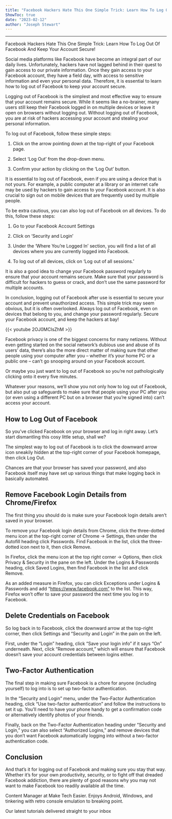 ```yaml
---
title: "Facebook Hackers Hate This One Simple Trick: Learn How To Log Out Of Facebook And Keep Your Account Secure!"
ShowToc: true 
date: "2023-02-12"
author: "Joseph Stewart"
---
```

*****
Facebook Hackers Hate This One Simple Trick: Learn How To Log Out Of Facebook And Keep Your Account Secure!

Social media platforms like Facebook have become an integral part of our daily lives. Unfortunately, hackers have not lagged behind in their quest to gain access to our private information. Once they gain access to your Facebook account, they have a field day, with access to sensitive information and even your personal data. Therefore, it is essential to learn how to log out of Facebook to keep your account secure.

Logging out of Facebook is the simplest and most effective way to ensure that your account remains secure. While it seems like a no-brainer, many users still keep their Facebook logged in on multiple devices or leave it open on browsers without logging out. Without logging out of Facebook, you are at risk of hackers accessing your account and stealing your personal information.

To log out of Facebook, follow these simple steps: 

1. Click on the arrow pointing down at the top-right of your Facebook page.

2. Select ‘Log Out’ from the drop-down menu.

3. Confirm your action by clicking on the ‘Log Out’ button.

It is essential to log out of Facebook, even if you are using a device that is not yours. For example, a public computer at a library or an internet cafe may be used by hackers to gain access to your Facebook account. It is also crucial to sign out on mobile devices that are frequently used by multiple people.

To be extra cautious, you can also log out of Facebook on all devices. To do this, follow these steps:

1. Go to your Facebook Account Settings

2. Click on ‘Security and Login’

3. Under the ‘Where You’re Logged In’ section, you will find a list of all devices where you are currently logged into Facebook.

4. To log out of all devices, click on ‘Log out of all sessions.’

It is also a good idea to change your Facebook password regularly to ensure that your account remains secure. Make sure that your password is difficult for hackers to guess or crack, and don’t use the same password for multiple accounts.

In conclusion, logging out of Facebook after use is essential to secure your account and prevent unauthorized access. This simple trick may seem obvious, but it is often overlooked. Always log out of Facebook, even on devices that belong to you, and change your password regularly. Secure your Facebook account, and keep the hackers at bay!

{{< youtube 2OJ0MCIsZhM >}} 



Facebook privacy is one of the biggest concerns for many netizens. Without even getting started on the social network’s dubious use and abuse of its users’ data, there’s also the more direct matter of making sure that other people using your computer after you – whether it’s your home PC or a public one – can’t go snooping around on your Facebook account.
 
Or maybe you just want to log out of Facebook so you’re not pathologically clicking onto it every five minutes.
 
Whatever your reasons, we’ll show you not only how to log out of Facebook, but also put up safeguards to make sure that people using your PC after you (or even using a different PC but on a browser that you’re signed into) can’t access your account.
 
## How to Log Out of Facebook
 
So you’ve clicked Facebook on your browser and log in right away. Let’s start dismantling this cosy little setup, shall we?
 
The simplest way to log out of Facebook is to click the downward arrow icon sneakily hidden at the top-right corner of your Facebook homepage, then click Log Out.
 

 
Chances are that your browser has saved your password, and also Facebook itself may have set up various things that make logging back in basically automated.
 
## Remove Facebook Login Details from Chrome/Firefox
 
The first thing you should do is make sure your Facebook login details aren’t saved in your browser.
 
To remove your Facebook login details from Chrome, click the three-dotted menu icon at the top-right corner of Chrome -> Settings, then under the Autofill heading click Passwords. Find Facebook in the list, click the three-dotted icon next to it, then click Remove.
 
In Firefox, click the menu icon at the top right corner -> Options, then click Privacy & Security in the pane on the left. Under the Logins & Passwords heading, click Saved Logins, then find Facebook in the list and click Remove.
 
As an added measure in Firefox, you can click Exceptions under Logins & Passwords and add “https://www.facebook.com” to the list. This way, Firefox won’t offer to save your password the next time you log in to Facebook.
 
## Delete Credentials on Facebook
 
So log back in to Facebook, click the downward arrow at the top-right corner, then click Settings and “Security and Login” in the pain on the left.
 
First, under the “Login” heading, click “Save your login info” if it says “On” underneath. Next, click “Remove account,” which will ensure that Facebook doesn’t save your account credentials between logins either.
 
## Two-Factor Authentication
 
The final step in making sure Facebook is a chore for anyone (including yourself) to log into is to set up two-factor authentication.
 
In the “Security and Login” menu, under the Two-Factor Authentication heading, click “Use two-factor authentication” and follow the instructions to set it up. You’ll need to have your phone handy to get a confirmation code or alternatively identify photos of your friends.
 
Finally, back on the Two-Factor Authentication heading under “Security and Login,” you can also select “Authorized Logins,” and remove devices that you don’t want Facebook automatically logging into without a two-factor authentication code.
 
## Conclusion
 
And that’s it for logging out of Facebook and making sure you stay that way. Whether it’s for your own productivity, security, or to fight off that dreaded Facebook addiction, there are plenty of good reasons why you may not want to make Facebook too readily available all the time.
 
Content Manager at Make Tech Easier. Enjoys Android, Windows, and tinkering with retro console emulation to breaking point.
 
Our latest tutorials delivered straight to your inbox




